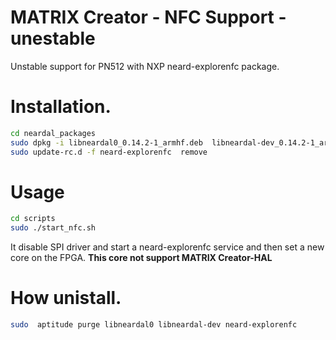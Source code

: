 # MATRIX Creator - NFC Support - unestable
Unstable support for PN512 with NXP neard-explorenfc package.

Installation.
====

```sh
cd neardal_packages
sudo dpkg -i libneardal0_0.14.2-1_armhf.deb  libneardal-dev_0.14.2-1_armhf.deb  neard-explorenfc_0.9-1_armhf.deb
sudo update-rc.d -f neard-explorenfc  remove
```
Usage
====
```sh
cd scripts
sudo ./start_nfc.sh
```
It disable SPI driver and start a neard-explorenfc service and then set a new core on the FPGA. **This core not support MATRIX Creator-HAL**

How unistall.
====
```sh
sudo  aptitude purge libneardal0 libneardal-dev neard-explorenfc
```
